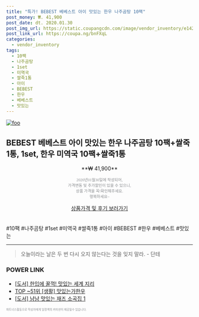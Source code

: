 ```yaml
--- 
title: "특가! BEBEST 베베스트 아이 맛있는 한우 나주곰탕 10팩" 
post_money: ₩. 41,900 
post_date: dt. 2020.01.30 
post_img_url: https://static.coupangcdn.com/image/vendor_inventory/e142/4ac9b35308177a66b7b513fdccd97918ca3797fa2c83fabc2f696e10b215.jpg 
post_link_url: https://coupa.ng/bnFXqL 
categories: 
  - vendor_inventory 
tags: 
  - 10팩 
  - 나주곰탕 
  - 1set 
  - 미역국 
  - 쌀죽1통 
  - 아이 
  - BEBEST 
  - 한우 
  - 베베스트 
  - 맛있는 
--- 
```

[![foo](https://static.coupangcdn.com/image/vendor_inventory/e142/4ac9b35308177a66b7b513fdccd97918ca3797fa2c83fabc2f696e10b215.jpg)](https://coupa.ng/bnFXqL) 

## BEBEST 베베스트 아이 맛있는 한우 나주곰탕 10팩+쌀죽1통, 1set, 한우 미역국 10팩+쌀죽1통 
<p style="text-align: center;">**₩ 41,900**</p> 
<p style="text-align: center;"><span style="color: #898c8f; font-family: Georgia,Times,serif; font-size: 0.75em;">2020년01월30일에 작성되어, <br>가격변동 및 추가할인이 있을 수 있으니,<br> 상품 가격을 꼭!확인해주세요.<br>행복하세요~</span> 
</p>	 
<div markdown="0" style="text-align: center;"><a href="https://coupa.ng/bnFXqL" class="btn btn--success">상품가격 및 후기 보러가기</a></div> 
<br><br> 
  #10팩 #나주곰탕 #1set #미역국 #쌀죽1통 #아이 #BEBEST #한우 #베베스트 #맛있는 
<hr> 

> 오늘이라는 날은 두 번 다시 오지 않는다는 것을 잊지 말라. - 단테 


### POWER LINK

* <a href="https://blog.naver.com/fasyy4321/221779375838" target="_blank">[도서] 한입에 꿀꺽! 맛있는 세계 지리</a>
* <a href="https://blog.naver.com/an0733/221790426256" target="_blank"> TOP ~51위 [생활] 맛있는가한우</a>
* <a href="https://blog.naver.com/fasyy4321/221780916178" target="_blank">[도서] 냠냠 맛있는 재즈 소곡집 1</a>

<span style="color: #898c8f; font-family: Georgia,Times,serif; font-size: 0.55em;">파트너스활동으로 작성자에게 일정액의 커미션이 제공될수 있습니다.</span> 
